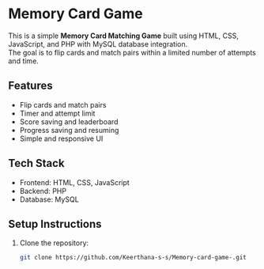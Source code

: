 # Memory Card Game

This is a simple **Memory Card Matching Game** built using HTML, CSS, JavaScript, and PHP with MySQL database integration.  
The goal is to flip cards and match pairs within a limited number of attempts and time.

## Features
- Flip cards and match pairs
- Timer and attempt limit
- Score saving and leaderboard
- Progress saving and resuming
- Simple and responsive UI

## Tech Stack
- Frontend: HTML, CSS, JavaScript
- Backend: PHP
- Database: MySQL

## Setup Instructions
1. Clone the repository:
   ```bash
   git clone https://github.com/Keerthana-s-s/Memory-card-game-.git
